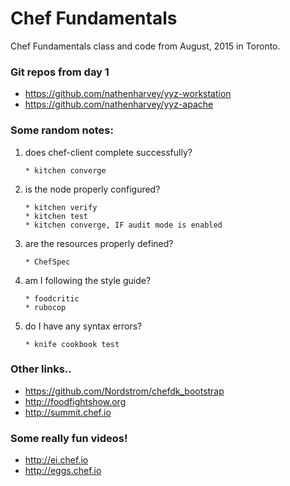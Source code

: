 # Chef Fundamentals

Chef Fundamentals class and code from August, 2015 in Toronto.

### Git repos from day 1

* https://github.com/nathenharvey/yyz-workstation
* https://github.com/nathenharvey/yyz-apache

### Some random notes:

1.  does chef-client complete successfully?

        * kitchen converge

2.  is the node properly configured?

        * kitchen verify
        * kitchen test
        * kitchen converge, IF audit mode is enabled

3.  are the resources properly defined?

        * ChefSpec

4.  am I following the style guide?

        * foodcritic
        * rubocop

5.  do I have any syntax errors?

        * knife cookbook test

### Other links..

* https://github.com/Nordstrom/chefdk_bootstrap
* http://foodfightshow.org
* http://summit.chef.io

### Some really fun videos!

* http://ei.chef.io
* http://eggs.chef.io
